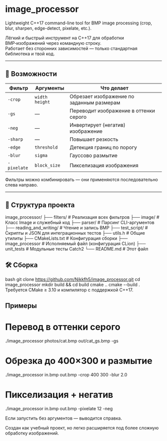 # image_processor
Lightweight C++17 command-line tool for BMP image processing (crop, blur, sharpen, edge-detect, pixelate, etc.).

Лёгкий и быстрый инструмент на C++17 для обработки BMP‑изображений через командную строку.  
Работает без сторонних зависимостей — только стандартная библиотека и твой код.

---

## 🔧 Возможности

| Фильтр      | Аргументы         | Что делает                              |
|-------------|-------------------|-----------------------------------------|
| `-crop`     | `width height`    | Обрезает изображение по заданным размерам |
| `-gs`       | —                 | Переводит изображение в оттенки серого  |
| `-neg`      | —                 | Инвертирует (негатив) изображение       |
| `-sharp`    | —                 | Повышает резкость                       |
| `-edge`     | `threshold`       | Детекция границ по порогу               |
| `-blur`     | `sigma`           | Гауссово размытие                       |
| `-pixelate` | `block_size`      | Пикселизация изображения                |

Фильтры можно комбинировать — они применяются последовательно слева направо.

---

## 🧩 Структура проекта
image_processor/
├── filters/ # Реализация всех фильтров
├── image/ # Класс Image и служебный код
├── parser/ # Парсинг CLI-аргументов
├── reading_and_writing/ # Чтение и запись BMP
├── test_script/ # Скрипты и JSON для интеграционных тестов
├── utils.h # Общие утилиты
├── CMakeLists.txt # Конфигурация сборки
├── image_processor # Исполняемый файл (конфигурация CLion)
├── unit_tests # Модульные тесты Catch2
└── README.md # Этот файл

## 🛠️ Сборка

bash
git clone https://github.com/Nikkfh5/image_processor.git
cd image_processor
mkdir build && cd build
cmake ..
cmake --build .
Требуется CMake ≥ 3.10 и компилятор с поддержкой C++17.

## Примеры
# Перевод в оттенки серого
./image_processor photos/cat.bmp out/cat_gs.bmp -gs
# Обрезка до 400×300 и размытие
./image_processor in.bmp out.bmp -crop 400 300 -blur 2.0
# Пикселизация + негатив
./image_processor in.bmp out.bmp -pixelate 12 -neg

Если запустить без аргументов — выводится справка.

Создан как учебный проект, но легко расширяется под более сложную обработку изображений.

